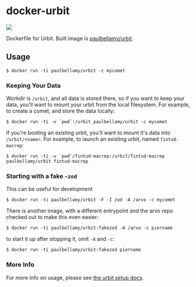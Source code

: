 # docker-urbit

![](https://images.microbadger.com/badges/image/paulbellamy/urbit.svg)

Dockerfile for Urbit. Built image is [paulbellamy/urbit][dockerhub].

## Usage

```
$ docker run -ti paulbellamy/urbit -c mycomet
```

### Keeping Your Data

Workdir is `/urbit`, and all data is stored there, so if you want to
keep your data, you'll want to mount your urbit from the local
filesystem. For example, to create a comet, and store the data
locally:

```
$ docker run -ti -v `pwd`:/urbit paulbellamy/urbit -c mycomet
```

If you're booting an existing urbit, you'll want to mount it's data
into `/urbit/<name>`. For example, to launch an existing urbit, named
`fintud-macrep`:

```
$ docker run -ti -v `pwd`/fintud-macrep:/urbit/fintud-macrep paulbellamy/urbit fintud-macrep
```

### Starting with a fake `~zod`

This can be useful for development

```
$ docker run -ti paulbellamy/urbit -F -I zod -A /arvo -c mycomet
```

There is another image, with a different entrypoint and the arvo repo checked
out to make this even easier:

    $ docker run -ti paulbellamy/urbit:fakezod -A /arvo -c piername

to start it up after stopping it, omit `-A` and `-c`:

    $ docker run -ti paulbellamy/urbit:fakezod piername

### More Info

For more info on usage, please see [the urbit setup docs][urbit-setup].

[dockerhub]:    https://hub.docker.com/r/paulbellamy/urbit/
[urbit-setup]:  http://urbit.org/docs/using/setup/
